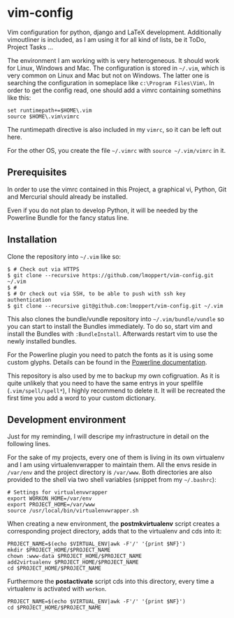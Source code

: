 vim-config
==========

Vim configuration for python, django and LaTeX development. Additionally 
vimoutliner is included, as I am using it for all kind of lists, be it 
ToDo, Project Tasks ...

The environment I am working with is very heterogeneous. It should work for
Linux, Windows and Mac. The configuration is stored in `~/.vim`, which is very
common on Linux and Mac but not on Windows. The latter one is searching the
configuration in someplace like `c:\Program Files\Vim\`. In order to get the
config read, one should add a vimrc containing somethins like this:

```VimL
set runtimepath+=$HOME\.vim
source $HOME\.vim\vimrc
```

The runtimepath directive is also included in my `vimrc`, so it can be left out
here.

For the other OS, you create the file `~/.vimrc` with `source ~/.vim/vimrc` in
it.

## Prerequisites
In order to use the vimrc contained in this Project, a graphical
vi, Python, Git and Mercurial should already be installed.

Even if you do not plan to develop Python, it will be needed by the Powerline
Bundle for the fancy status line.

## Installation
Clone the repository into `~/.vim` like so:

```Shell
$ # Check out via HTTPS
$ git clone --recursive https://github.com/lmoppert/vim-config.git ~/.vim
$ #
$ # Or check out via SSH, to be able to push with ssh key authentication
$ git clone --recursive git@github.com:lmoppert/vim-config.git ~/.vim
```

This also clones the bundle/vundle repository into `~/.vim/bundle/vundle` so
you can start to install the Bundles immediately. To do so, start vim and
install the Bundles with `:BundleInstall`. Afterwards restart vim to use the
newly installed bundles.

For the Powerline plugin you need to patch the fonts as it is using some 
custom glyphs. Details can be found in the [Powerline documentation](
https://powerline.readthedocs.org/en/latest/installation.html#fonts-installation).

This repository is also used by me to backup my own cofigruation. As it is
quite unlikely that you need to have the same entrys in your spellfile
(`.vim/spell/spell*`), I highly recommend to delete it. It will be recreated
the first time you add a word to your custom dictionary.

## Development environment
Just for my reminding, I will descripe my infrastructure in detail on the
following lines.

For the sake of my projects, every one of them is living in its own virtualenv
and I am using virtualenvwrapper to maintain them. All the envs reside in
`/var/env` and the project directory is `/var/www`. Both directories are also
provided to the shell via two shell variables (snippet from my `~/.bashrc`):

```Shell
# Settings for virtualenvwrapper
export WORKON_HOME=/var/env
export PROJECT_HOME=/var/www
source /usr/local/bin/virtualenvwrapper.sh
```
When creating a new environment, the **postmkvirtualenv** script creates a
corresponding project directory, adds that to the virtualenv and cds into it:

```Shell
PROJECT_NAME=$(echo $VIRTUAL_ENV|awk -F'/' '{print $NF}')
mkdir $PROJECT_HOME/$PROJECT_NAME
chown :www-data $PROJECT_HOME/$PROJECT_NAME
add2virtualenv $PROJECT_HOME/$PROJECT_NAME
cd $PROJECT_HOME/$PROJECT_NAME
```
Furthermore the **postactivate** script cds into this directory, every time a
virtualenv is activated with `workon`.

```Shell
PROJECT_NAME=$(echo $VIRTUAL_ENV|awk -F'/' '{print $NF}')
cd $PROJECT_HOME/$PROJECT_NAME
```
